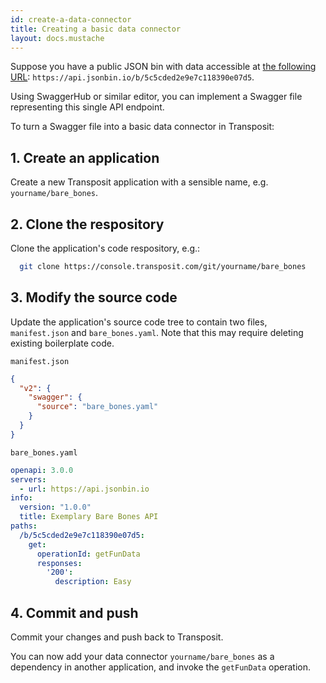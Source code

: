 ```yaml
---
id: create-a-data-connector
title: Creating a basic data connector
layout: docs.mustache
---
```


Suppose you have a public JSON bin with data accessible at [the following URL](https://api.jsonbin.io/b/5c5cded2e9e7c118390e07d5): `https://api.jsonbin.io/b/5c5cded2e9e7c118390e07d5`.

Using SwaggerHub or similar editor, you can implement a Swagger file representing this single API endpoint.

To turn a Swagger file into a basic data connector in Transposit:

## 1. Create an application

Create a new Transposit application with a sensible name, e.g. `yourname/bare_bones`.

## 2. Clone the respository

Clone the application's code respository, e.g.:

```bash
  git clone https://console.transposit.com/git/yourname/bare_bones
```

## 3. Modify the source code

Update the application's source code tree to contain two files, `manifest.json` and `bare_bones.yaml`. Note that this may require deleting existing boilerplate code.
      
`manifest.json`

```json
{
  "v2": {
    "swagger": {
      "source": "bare_bones.yaml"
    }
  }
}
```

`bare_bones.yaml`

```yaml
openapi: 3.0.0
servers:
  - url: https://api.jsonbin.io
info:
  version: "1.0.0"
  title: Exemplary Bare Bones API
paths:
  /b/5c5cded2e9e7c118390e07d5:
    get:
      operationId: getFunData
      responses:
        '200':
          description: Easy
```
## 4. Commit and push

Commit your changes and push back to Transposit.

You can now add your data connector `yourname/bare_bones` as a dependency in another application, and invoke the `getFunData` operation.

